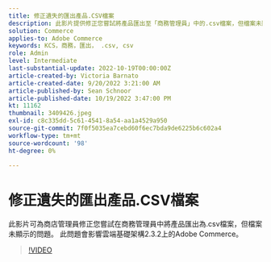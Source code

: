 ```yaml
---
title: 修正遺失的匯出產品.CSV檔案
description: 此影片提供修正您嘗試將產品匯出至「商務管理員」中的.csv檔案，但檔案未顯示的問題。 此問題會影響雲端基礎架構2.3.2上的Adobe Commerce。此影片的對象為何？  — 儲存管理員sh4。
solution: Commerce
applies-to: Adobe Commerce
keywords: KCS，商務，匯出， .csv, csv
role: Admin
level: Intermediate
last-substantial-update: 2022-10-19T00:00:00Z
article-created-by: Victoria Barnato
article-created-date: 9/20/2022 3:21:00 AM
article-published-by: Sean Schnoor
article-published-date: 10/19/2022 3:47:00 PM
kt: 11162
thumbnail: 3409426.jpeg
exl-id: c8c335dd-5c61-4541-8a54-aa1a4529a950
source-git-commit: 7f0f5035ea7cebd60f6ec7bda9de6225b6c602a4
workflow-type: tm+mt
source-wordcount: '98'
ht-degree: 0%

---
```


# 修正遺失的匯出產品.CSV檔案

此影片可為商店管理員修正您嘗試在商務管理員中將產品匯出為.csv檔案，但檔案未顯示的問題。 此問題會影響雲端基礎架構2.3.2上的Adobe Commerce。


>[!VIDEO](https://video.tv.adobe.com/v/3409426/?quality=12&learn=on)
